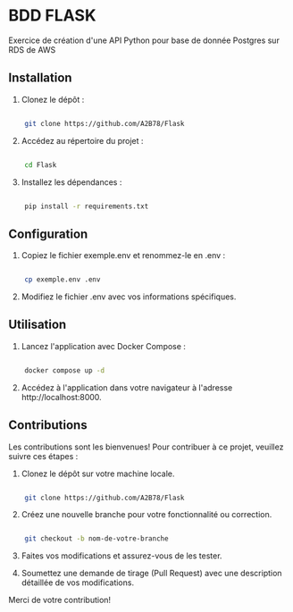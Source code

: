 # BDD FLASK
Exercice de création d'une API Python pour base de donnée Postgres sur RDS de AWS
  
## Installation

1. Clonez le dépôt :

```bash

	git clone https://github.com/A2B78/Flask

```
2. Accédez au répertoire du projet :

```bash

	cd Flask

```

  3. Installez les dépendances :

```bash

	pip install -r requirements.txt

```

## Configuration

1. Copiez le fichier exemple.env et renommez-le en .env :

```bash

	cp exemple.env .env

```

2. Modifiez le fichier .env avec vos informations spécifiques.

## Utilisation

1. Lancez l'application avec Docker Compose :

```bash

	docker compose up -d

```
2. Accédez à l'application dans votre navigateur à l'adresse http://localhost:8000.

## Contributions

Les contributions sont les bienvenues! Pour contribuer à ce projet, veuillez suivre ces étapes :


1. Clonez le dépôt sur votre machine locale.

```bash

	git clone https://github.com/A2B78/Flask

```
2. Créez une nouvelle branche pour votre fonctionnalité ou correction.

```bash

	git checkout -b nom-de-votre-branche

```

3. Faites vos modifications et assurez-vous de les tester.

4. Soumettez une demande de tirage (Pull Request) avec une description détaillée de vos modifications.

  Merci de votre contribution!
